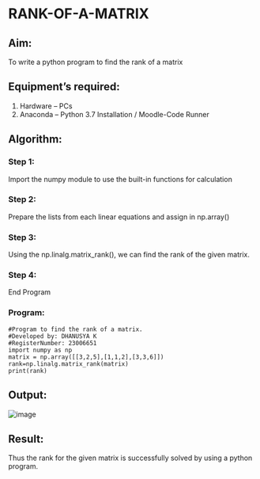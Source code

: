 # RANK-OF-A-MATRIX
## Aim:
To write a python program to find the rank of a matrix
## Equipment’s required:
1. 	Hardware – PCs
2. 	Anaconda – Python 3.7 Installation / Moodle-Code Runner
## Algorithm:
### Step 1: 
Import the numpy module to use the built-in functions for calculation
### Step 2: 
Prepare the lists from each linear equations and assign in np.array()
### Step 3: 
Using the np.linalg.matrix_rank(), we can find the rank of the given matrix.
### Step 4: 
End Program
### Program:
```
#Program to find the rank of a matrix.
#Developed by: DHANUSYA K
#RegisterNumber: 23006651
import numpy as np
matrix = np.array([[3,2,5],[1,1,2],[3,3,6]])
rank=np.linalg.matrix_rank(matrix)
print(rank)
```
## Output:
![image](https://github.com/Dhanu654/RANK-OF-A-MATRIX/assets/148514965/a0bcebc9-e8ba-4648-a2da-14b5e1e2713d)

## Result:
Thus the rank for the given matrix is successfully solved by  using a python program.

